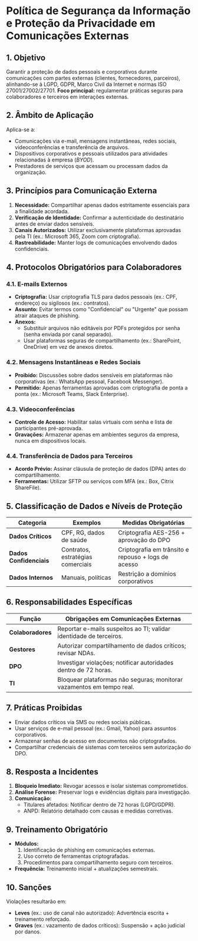 # Política de Segurança da Informação e Proteção da Privacidade em Comunicações Externas

## 1. Objetivo
Garantir a proteção de dados pessoais e corporativos durante comunicações com partes externas (clientes, fornecedores, parceiros), alinhando-se à LGPD, GDPR, Marco Civil da Internet e normas ISO 27001/27002/27701. **Foco principal:** regulamentar práticas seguras para colaboradores e terceiros em interações externas.

## 2. Âmbito de Aplicação
Aplica-se a:
- Comunicações via e-mail, mensagens instantâneas, redes sociais, videoconferências e transferência de arquivos.
- Dispositivos corporativos e pessoais utilizados para atividades relacionadas à empresa (*BYOD*).
- Prestadores de serviços que acessam ou processam dados da organização.

## 3. Princípios para Comunicação Externa
1. **Necessidade:** Compartilhar apenas dados estritamente essenciais para a finalidade acordada.
2. **Verificação de Identidade:** Confirmar a autenticidade do destinatário antes de enviar dados sensíveis.
3. **Canais Autorizados:** Utilizar exclusivamente plataformas aprovadas pela TI (ex.: Microsoft 365, Zoom com criptografia).
4. **Rastreabilidade:** Manter logs de comunicações envolvendo dados confidenciais.

## 4. Protocolos Obrigatórios para Colaboradores

### 4.1. E-mails Externos
- **Criptografia:** Usar criptografia TLS para dados pessoais (ex.: CPF, endereço) ou sigilosos (ex.: contratos).
- **Assunto:** Evitar termos como "Confidencial" ou "Urgente" que possam atrair ataques de phishing.
- **Anexos:** 
  - Substituir arquivos não editáveis por PDFs protegidos por senha (senha enviada por canal separado).
  - Usar plataformas seguras de compartilhamento (ex.: SharePoint, OneDrive) em vez de anexos diretos.

### 4.2. Mensagens Instantâneas e Redes Sociais
- **Proibido:** Discussões sobre dados sensíveis em plataformas não corporativas (ex.: WhatsApp pessoal, Facebook Messenger).
- **Permitido:** Apenas ferramentas aprovadas com criptografia de ponta a ponta (ex.: Microsoft Teams, Slack Enterprise).

### 4.3. Videoconferências
- **Controle de Acesso:** Habilitar salas virtuais com senha e lista de participantes pré-aprovada.
- **Gravações:** Armazenar apenas em ambientes seguros da empresa, nunca em dispositivos locais.

### 4.4. Transferência de Dados para Terceiros
- **Acordo Prévio:** Assinar cláusula de proteção de dados (DPA) antes do compartilhamento.
- **Ferramentas:** Utilizar SFTP ou serviços com MFA (ex.: Box, Citrix ShareFile).

## 5. Classificação de Dados e Níveis de Proteção
| **Categoria**         | **Exemplos**                          | **Medidas Obrigatórias**                              |
|------------------------|---------------------------------------|-------------------------------------------------------|
| **Dados Críticos**     | CPF, RG, dados de saúde               | Criptografia AES-256 + aprovação do DPO               |
| **Dados Confidenciais**| Contratos, estratégias comerciais     | Criptografia em trânsito e repouso + logs de acesso   |
| **Dados Internos**     | Manuais, políticas                    | Restrição a domínios corporativos                     |

## 6. Responsabilidades Específicas
| **Função**             | **Obrigações em Comunicações Externas**                              |
|------------------------|-----------------------------------------------------------------------|
| **Colaboradores**      | Reportar e-mails suspeitos ao TI; validar identidade de terceiros.   |
| **Gestores**           | Autorizar compartilhamento de dados críticos; revisar NDAs.          |
| **DPO**                | Investigar violações; notificar autoridades dentro de 72 horas.      |
| **TI**                 | Bloquear plataformas não seguras; monitorar vazamentos em tempo real.|

## 7. Práticas Proibidas
- Enviar dados críticos via SMS ou redes sociais públicas.
- Usar serviços de e-mail pessoal (ex.: Gmail, Yahoo) para assuntos corporativos.
- Armazenar senhas de acesso em documentos não criptografados.
- Compartilhar credenciais de sistemas com terceiros sem autorização do DPO.

## 8. Resposta a Incidentes
1. **Bloqueio Imediato:** Revogar acessos e isolar sistemas comprometidos.
2. **Análise Forense:** Preservar logs e evidências digitais para investigação.
3. **Comunicação:** 
   - Titulares afetados: Notificar dentro de 72 horas (LGPD/GDPR).
   - ANPD: Relatório detalhado com causas e medidas corretivas.

## 9. Treinamento Obrigatório
- **Módulos:** 
  1. Identificação de phishing em comunicações externas.
  2. Uso correto de ferramentas criptografadas.
  3. Procedimentos para compartilhamento seguro com terceiros.
- **Frequência:** Treinamento inicial + atualizações semestrais.

## 10. Sanções
Violações resultarão em:
- **Leves** (ex.: uso de canal não autorizado): Advertência escrita + treinamento reforçado.
- **Graves** (ex.: vazamento de dados críticos): Suspensão + ação judicial por danos.